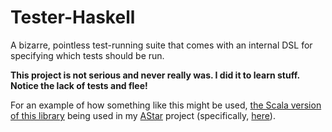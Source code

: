 Tester-Haskell
===============

A bizarre, pointless test-running suite that comes with an internal DSL for specifying which tests should be run.

**This project is not serious and never really was.  I did it to learn stuff.  Notice the lack of tests and flee!**

For an example of how something like this might be used, [the Scala version of this library](https://github.com/TheBizzle/Tester) being used in my [AStar](https://github.com/TheBizzle/PathFinding) project (specifically, [here](https://github.com/TheBizzle/PathFinding/blob/master/AStar/src/test/org/bizzle/astar/BiDirAStarTest.scala)).

